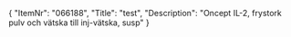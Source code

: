 {
  "ItemNr": "066188",
  "Title": "test",
  "Description": "Oncept IL-2, frystork pulv och vätska till inj-vätska, susp"
}